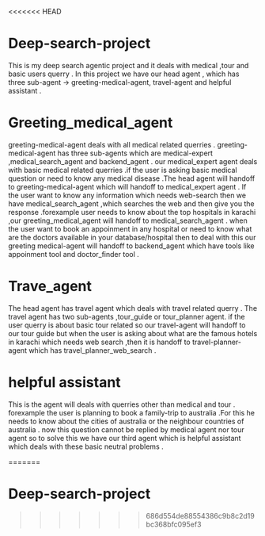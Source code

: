 <<<<<<< HEAD
# Deep-search-project
This is my deep search agentic project and it deals with medical ,tour and basic users querry .
In this project we have our head agent , which has three sub-agent -> greeting-medical-agent, travel-agent and helpful assistant .
# Greeting_medical_agent
greeting-medical-agent deals with all medical related querries . greeting-medical-agent has three sub-agents which are medical-expert ,medical_search_agent and backend_agent .
our  medical_expert agent deals with basic medical related querries .if the user is asking basic medical question or need to know any medical disease .The head agent 
will handoff to greeting-medical-agent which will handoff to medical_expert agent .
If the user want to know any information which needs web-search then we have medical_search_agent ,which searches the web and then give you the response .forexample user needs to know about the top hospitals in karachi ,our greeting_medical_agent will handoff to medical_search_agent .
when the user want to book an appoinment in any hospital or need to know what are the doctors available in your database/hospital then to deal with this our greeting medical-agent will handoff to backend_agent which have tools like appoinment tool and doctor_finder tool .
# Trave_agent 
The head agent has travel agent which deals with travel related querry . The travel agent has two sub-agents ,tour_guide or tour_planner agent.
if the user querry is about basic tour related so our travel-agent will handoff to our tour guide but when the user is asking about what are the famous hotels in 
karachi which needs web search ,then it is handoff to travel-planner-agent which has travel_planner_web_search .
# helpful assistant 
This is the agent will deals with querries other than medical and tour . forexample the user is planning to book a family-trip to australia .For this he needs to 
know about the cities of australia or the neighbour countries of australia . now this question cannot be replied by medical agent nor tour agent so to solve this we have
our third agent which is helpful assistant which deals with these basic neutral problems .

=======
# Deep-search-project
>>>>>>> 686d554de88554386c9b8c2d19bc368bfc095ef3
